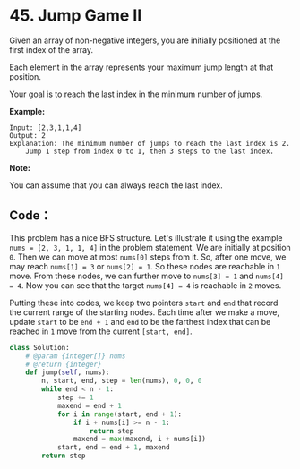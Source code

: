 # 45. Jump Game II

Given an array of non-negative integers, you are initially positioned at the first index of the array.

Each element in the array represents your maximum jump length at that position.

Your goal is to reach the last index in the minimum number of jumps.

**Example:**

```text
Input: [2,3,1,1,4]
Output: 2
Explanation: The minimum number of jumps to reach the last index is 2.
    Jump 1 step from index 0 to 1, then 3 steps to the last index.
```

**Note:**

You can assume that you can always reach the last index.

## Code：

This problem has a nice BFS structure. Let's illustrate it using the example `nums = [2, 3, 1, 1, 4]` in the problem statement. We are initially at position `0`. Then we can move at most `nums[0]` steps from it. So, after one move, we may reach `nums[1] = 3` or `nums[2] = 1`. So these nodes are reachable in `1` move. From these nodes, we can further move to `nums[3] = 1` and `nums[4] = 4`. Now you can see that the target `nums[4] = 4` is reachable in `2` moves.

Putting these into codes, we keep two pointers `start` and `end` that record the current range of the starting nodes. Each time after we make a move, update `start` to be `end + 1` and `end` to be the farthest index that can be reached in `1` move from the current `[start, end]`.

```python
class Solution:
    # @param {integer[]} nums
    # @return {integer}
    def jump(self, nums):
        n, start, end, step = len(nums), 0, 0, 0
        while end < n - 1:
            step += 1
            maxend = end + 1
            for i in range(start, end + 1):
                if i + nums[i] >= n - 1:
                    return step
                maxend = max(maxend, i + nums[i])
            start, end = end + 1, maxend
        return step
```

